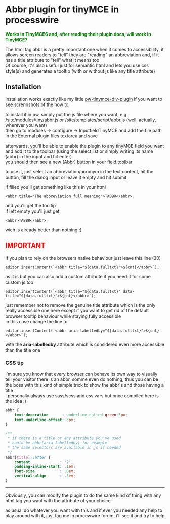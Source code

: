 # Abbr plugin for tinyMCE in processwire

<strong style="color:green;">Works in TinyMCE6 and, after reading their plugin docs, will work in TinyMCE7</strong>

The html tag abbr is a pretty important one when it comes to accessibility, it allows screen readers to "tell" they are "reading" an abbreviation and, if it has a title attribute to "tell" what it means too\
Of course, it's also useful just for semantic html and lets you use css style(s) and generates a tooltip (with or without js like any title attribute)

## Installation

installation works exactly like my little [pw-tinymce-div-plugin](https://github.com/virtualgadjo/pw-tinymce-div-plugin) if you want to see scrennshots of the how to

to install it in pw, simply put the js file where you want, e.g. /site/modules/tiny/abbr.js or /site/templates/script/abbr.js  (well, actually, wherever you want)\
then go to modules -> configure -> InputfieldTinyMCE and add the file path in the External plugin files textarea and save

afterwards, you'll be able to enable the plugin to any tinyMCE field you want and add it to the toolbar (using the select list or simply writing its name (abbr) in the input and hit enter)\
you should then see a new (Abbr) button in your field toolbar

to use it, just select an abbreviation/acronym in the text content, hit the button, fill the dialog input or leave it empty and hit submit

if filled you'll get something like this in your html
```
<abbr title="The abbreviation full meaning">TABBR</abbr>
```
and you'll get the tooltip\
if left empty you'll just get
```
<abbr>TABBR</abbr>
```
wich is already better than nothing :)

## <span style="color:red; text-transform: uppercase;">Important</span>

If you plan to rely on the browsers native behaviour just leave this line (30)
```
editor.insertContent(`<abbr title="${data.fulltxt}">${cnt}</abbr>`);
```
as it is but you can also add a custom attribute if you need it for some custom js too
```
editor.insertContent(`<abbr title="${data.fulltxt}" data-title="${data.fulltxt}">${cnt}</abbr>`);
```
just remember not to remove the genuine title attribute which is the only really accessible one here except if you want to get rid of the default browser tooltip behaviour while staying fully accessible\
in this case change the line to
```
editor.insertContent(`<abbr aria-labelledby="${data.fulltxt}">${cnt}</abbr>`);
```
with the **aria-labelledby** attribute which is considered even more accessible than the title one

### CSS tip

i'm sure you know that every browser can behave its own way to visually tell your visitor there is an abbr, somme even do nothing, thus you can be the boss with this kind of simple trick to show the abbr's and those having a title\
i personally always use sass/scss and css vars but once compiled here is the idea :)

```css
abbr {
	text-decoration      : underline dotted green 3px;
	text-underline-offset: 3px;
}

/**
 * if there is a title or any attribute you've used
 * could be abbr[aria-labelledby] for example
 * the same selectors are available in js if needed
 */
abbr[title]::after {
	content             : '?';
	padding-inline-start: .1em;
	font-size           : .8em;
	vertical-align      : .3em;
}
```

---
Obviously, you can modify the plugin to do the same kind of thing with any html tag you want with the attribute of your choice

as usual do whatever you want with this and if ever you needed any help to play around with it, just tag me in procewwire forum, i'll see it and try to help
